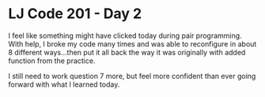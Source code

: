 # LJ Code 201 - Day 2

I feel like something might have clicked today during pair programming. With help, I broke my code many times and was able to reconfigure in about 8 different ways...then put it all back the way it was originally with added function from the practice.

I still need to work question 7 more, but feel more confident than ever going forward with what I learned today.

